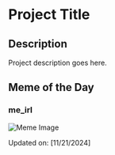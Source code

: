 # Project Title

## Description

Project description goes here.

## Meme of the Day

### me_irl
![Meme Image](https://i.redd.it/whplrcv9n32e1.png)

Updated on: [11/21/2024]